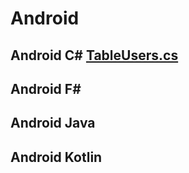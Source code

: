 # Android
## Android C# [TableUsers.cs](https://github.com/vakovsky/Android/blob/main/csAndroid)
## Android F#
## Android Java
## Android Kotlin
